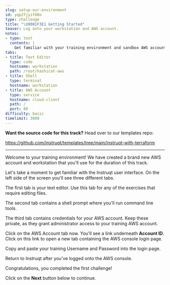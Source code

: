 ```yaml
---
slug: setup-our-environment
id: yqp2fjyit08o
type: challenge
title: "\U0001F3E1 Getting Started"
teaser: Log onto your workstation and AWS account.
notes:
- type: text
  contents: |
    Get familiar with your training environment and sandbox AWS account.
tabs:
- title: Text Editor
  type: code
  hostname: workstation
  path: /root/hashicat-aws
- title: Shell
  type: terminal
  hostname: workstation
- title: AWS Account
  type: service
  hostname: cloud-client
  path: /
  port: 80
difficulty: basic
timelimit: 3600
---
```

**Want the source code for this track?** Head over to our templates repo:

https://github.com/instruqt/templates/tree/main/instruqt-with-terraform

<hr>

Welcome to your training environment! We have created a brand new AWS account and workstation that you'll use for the duration of this track.

Let's take a moment to get familiar with the Instruqt user interface. On the left side of the screen you'll see three different tabs.

The first tab is your text editor. Use this tab for any of the exercises that require editing files.

The second tab contains a shell prompt where you'll run command line tools.

The third tab contains credentials for your AWS account. Keep these private, as they grant administrator access to your training AWS account.

Click on the AWS Account tab now. You'll see a link underneath **Account ID**. Click on this link to open a new tab containing the AWS console login page.

Copy and paste your training Username and Password into the login page.

Return to Instruqt after you've logged onto the AWS console.

Congratulations, you completed the first challenge!

Click on the **Next** button below to continue.